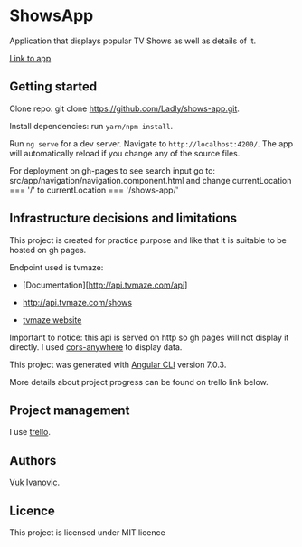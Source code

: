# ShowsApp

Application that displays popular TV Shows as well as details of it.

[Link to app](https://ladly.github.io/shows-app/)

## Getting started

Clone repo: git clone https://github.com/Ladly/shows-app.git.

Install dependencies: run `yarn/npm install`.

Run `ng serve` for a dev server. Navigate to `http://localhost:4200/`. The app will automatically reload if you change any of the source files.

For deployment on gh-pages to see search input go to: src/app/navigation/navigation.component.html and change currentLocation === '/' to currentLocation === '/shows-app/' 

## Infrastructure decisions and limitations

This project is created for practice purpose and like that it is suitable to be hosted on gh pages.

Endpoint used is tvmaze:

- [Documentation][http://api.tvmaze.com/api]

- http://api.tvmaze.com/shows

- [tvmaze website](http://api.tvmaze.com)

Important to notice: this api is served on http so gh pages will not display it directly. I used [cors-anywhere](https://cors-anywhere.herokuapp.com/) to display data.

This project was generated with [Angular CLI](https://github.com/angular/angular-cli) version 7.0.3.

More details about project progress can be found on trello link below.

## Project management

I use [trello](https://trello.com/b/Tefvejua).

## Authors

[Vuk Ivanovic](https://www.linkedin.com/in/vuk-ivanovic/).

## Licence

This project is licensed under MIT licence
